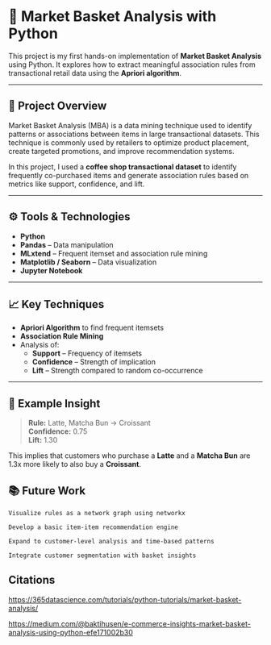# 🛒 Market Basket Analysis with Python

This project is my first hands-on implementation of **Market Basket Analysis** using Python. It explores how to extract meaningful association rules from transactional retail data using the **Apriori algorithm**.

---

## 📌 Project Overview

Market Basket Analysis (MBA) is a data mining technique used to identify patterns or associations between items in large transactional datasets. This technique is commonly used by retailers to optimize product placement, create targeted promotions, and improve recommendation systems.

In this project, I used a **coffee shop transactional dataset** to identify frequently co-purchased items and generate association rules based on metrics like support, confidence, and lift.

---

## ⚙️ Tools & Technologies

- **Python**
- **Pandas** – Data manipulation
- **MLxtend** – Frequent itemset and association rule mining
- **Matplotlib / Seaborn** – Data visualization
- **Jupyter Notebook**

---

## 📈 Key Techniques

- **Apriori Algorithm** to find frequent itemsets
- **Association Rule Mining**
- Analysis of:
  - **Support** – Frequency of itemsets
  - **Confidence** – Strength of implication
  - **Lift** – Strength compared to random co-occurrence

---

## 🧠 Example Insight

> **Rule:** Latte, Matcha Bun → Croissant  
> **Confidence:** 0.75  
> **Lift:** 1.30

This implies that customers who purchase a **Latte** and a **Matcha Bun** are 1.3x more likely to also buy a **Croissant**.

## 📚 Future Work

    Visualize rules as a network graph using networkx

    Develop a basic item-item recommendation engine

    Expand to customer-level analysis and time-based patterns

    Integrate customer segmentation with basket insights



## Citations

https://365datascience.com/tutorials/python-tutorials/market-basket-analysis/

https://medium.com/@baktihusen/e-commerce-insights-market-basket-analysis-using-python-efe171002b30
